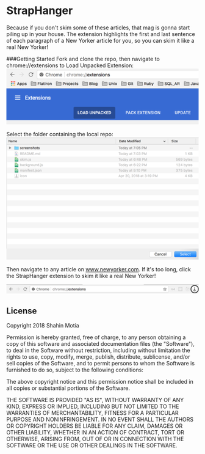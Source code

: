 # StrapHanger
Because if you don't skim some of these articles, that mag is gonna start piling up in your house.  The extension highlights the first and last sentence of each paragraph of a New Yorker article for you, so you can skim it like a real New Yorker!

###Getting Started
Fork and clone the repo, then navigate to chrome://extensions to Load Unpacked Extension:
![load](screenshots/add_extension.png "Load Unpacked Extension")

Select the folder containing the local repo:
![select](screenshots/select_folder.png "Select Folder")

Then navigate to any article on www.newyorker.com.  If it's too long, click the StrapHanger extension to skim it like a real New Yorker!

![straphanger](screenshots/straphanger.png "StrapHanger")

## License
Copyright 2018 Shahin Motia

Permission is hereby granted, free of charge, to any person obtaining a copy of this software and associated documentation files (the "Software"), to deal in the Software without restriction, including without limitation the rights to use, copy, modify, merge, publish, distribute, sublicense, and/or sell copies of the Software, and to permit persons to whom the Software is furnished to do so, subject to the following conditions:

The above copyright notice and this permission notice shall be included in all copies or substantial portions of the Software.

THE SOFTWARE IS PROVIDED "AS IS", WITHOUT WARRANTY OF ANY KIND, EXPRESS OR IMPLIED, INCLUDING BUT NOT LIMITED TO THE WARRANTIES OF MERCHANTABILITY, FITNESS FOR A PARTICULAR PURPOSE AND NONINFRINGEMENT. IN NO EVENT SHALL THE AUTHORS OR COPYRIGHT HOLDERS BE LIABLE FOR ANY CLAIM, DAMAGES OR OTHER LIABILITY, WHETHER IN AN ACTION OF CONTRACT, TORT OR OTHERWISE, ARISING FROM, OUT OF OR IN CONNECTION WITH THE SOFTWARE OR THE USE OR OTHER DEALINGS IN THE SOFTWARE.
